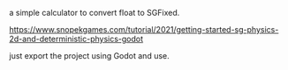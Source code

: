 a simple calculator to convert float to SGFixed.

https://www.snopekgames.com/tutorial/2021/getting-started-sg-physics-2d-and-deterministic-physics-godot

just export the project using Godot and use.